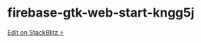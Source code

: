 # firebase-gtk-web-start-kngg5j

[Edit on StackBlitz ⚡️](https://stackblitz.com/edit/firebase-gtk-web-start-kngg5j)